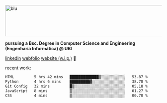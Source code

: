 
<img width="1415" height="100" alt="blu" src="https://github.com/rdsilva01/rdsilva01/assets/101207588/deb060e5-d035-4f09-b511-e3f50605b207">

**pursuing a Bsc. Degree in Computer Science and Engineering (Engenharia Informática) @ UBI** 

[linkedin](https://www.linkedin.com/in/rodrigo-silva-455b291bb/)
[webfolio](https://rdsilva01.github.io/portfolio-resume)
[website (w.i.p.)](https://rdsilva01.github.io/) 🏁

<!-- ![](https://komarev.com/ghpvc/?username=rdsilva01) -->

recent work:
<!--START_SECTION:waka-->

```txt
HTML         5 hrs 42 mins   █████████████▒░░░░░░░░░░░   53.87 %
Python       4 hrs 6 mins    █████████▓░░░░░░░░░░░░░░░   38.78 %
Git Config   32 mins         █▒░░░░░░░░░░░░░░░░░░░░░░░   05.18 %
JavaScript   8 mins          ▒░░░░░░░░░░░░░░░░░░░░░░░░   01.27 %
CSS          4 mins          ▒░░░░░░░░░░░░░░░░░░░░░░░░   00.70 %
```

<!--END_SECTION:waka-->

